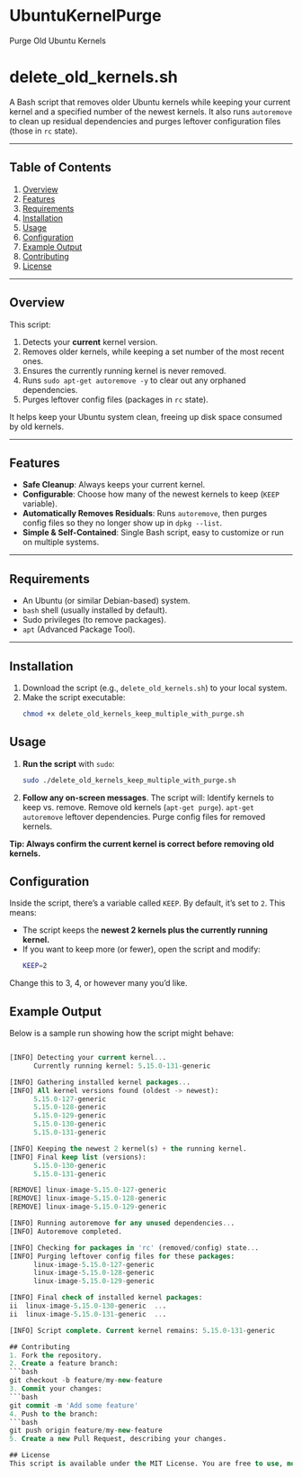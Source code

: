 # UbuntuKernelPurge
Purge Old Ubuntu Kernels

# delete_old_kernels.sh

A Bash script that removes older Ubuntu kernels while keeping your current kernel and a specified number of the newest kernels. It also runs `autoremove` to clean up residual dependencies and purges leftover configuration files (those in `rc` state).

---

## Table of Contents

1. [Overview](#overview)  
2. [Features](#features)  
3. [Requirements](#requirements)  
4. [Installation](#installation)  
5. [Usage](#usage)  
6. [Configuration](#configuration)  
7. [Example Output](#example-output)  
8. [Contributing](#contributing)  
9. [License](#license)  

---

## Overview

This script:

1. Detects your **current** kernel version.  
2. Removes older kernels, while keeping a set number of the most recent ones.  
3. Ensures the currently running kernel is never removed.  
4. Runs `sudo apt-get autoremove -y` to clear out any orphaned dependencies.  
5. Purges leftover config files (packages in `rc` state).

It helps keep your Ubuntu system clean, freeing up disk space consumed by old kernels.

---

## Features

- **Safe Cleanup**: Always keeps your current kernel.  
- **Configurable**: Choose how many of the newest kernels to keep (`KEEP` variable).  
- **Automatically Removes Residuals**: Runs `autoremove`, then purges config files so they no longer show up in `dpkg --list`.  
- **Simple & Self-Contained**: Single Bash script, easy to customize or run on multiple systems.

---

## Requirements

- An Ubuntu (or similar Debian-based) system.  
- `bash` shell (usually installed by default).  
- Sudo privileges (to remove packages).  
- `apt` (Advanced Package Tool).

---

## Installation

1. Download the script (e.g., `delete_old_kernels.sh`) to your local system.  
2. Make the script executable:  
   ```bash
   chmod +x delete_old_kernels_keep_multiple_with_purge.sh

## Usage
1. **Run the script** with `sudo`:
   ```bash
   sudo ./delete_old_kernels_keep_multiple_with_purge.sh

2. **Follow any on-screen messages**. The script will:
Identify kernels to keep vs. remove.
Remove old kernels (`apt-get purge`).
`apt-get autoremove` leftover dependencies.
Purge config files for removed kernels.

**Tip: Always confirm the current kernel is correct before removing old kernels.**

## Configuration
Inside the script, there’s a variable called `KEEP`. By default, it’s set to `2`. This means:

- The script keeps the **newest 2 kernels plus the currently running kernel.**
- If you want to keep more (or fewer), open the script and modify:
   ```bash
   KEEP=2

Change this to 3, 4, or however many you’d like.

## Example Output
Below is a sample run showing how the script might behave:

   ```sql
   
   [INFO] Detecting your current kernel...
         Currently running kernel: 5.15.0-131-generic
   
   [INFO] Gathering installed kernel packages...
   [INFO] All kernel versions found (oldest -> newest):
         5.15.0-127-generic
         5.15.0-128-generic
         5.15.0-129-generic
         5.15.0-130-generic
         5.15.0-131-generic
   
   [INFO] Keeping the newest 2 kernel(s) + the running kernel.
   [INFO] Final keep list (versions):
         5.15.0-130-generic
         5.15.0-131-generic
   
   [REMOVE] linux-image-5.15.0-127-generic
   [REMOVE] linux-image-5.15.0-128-generic
   [REMOVE] linux-image-5.15.0-129-generic
   
   [INFO] Running autoremove for any unused dependencies...
   [INFO] Autoremove completed.
   
   [INFO] Checking for packages in 'rc' (removed/config) state...
   [INFO] Purging leftover config files for these packages:
         linux-image-5.15.0-127-generic
         linux-image-5.15.0-128-generic
         linux-image-5.15.0-129-generic
   
   [INFO] Final check of installed kernel packages:
   ii  linux-image-5.15.0-130-generic  ...
   ii  linux-image-5.15.0-131-generic  ...
   
   [INFO] Script complete. Current kernel remains: 5.15.0-131-generic

## Contributing
1. Fork the repository.
2. Create a feature branch:
   ```bash
   git checkout -b feature/my-new-feature
3. Commit your changes:
   ```bash
   git commit -m 'Add some feature'
4. Push to the branch:
   ```bash
   git push origin feature/my-new-feature
5. Create a new Pull Request, describing your changes.

## License
This script is available under the MIT License. You are free to use, modify, and distribute it, subject to the terms of the license.
